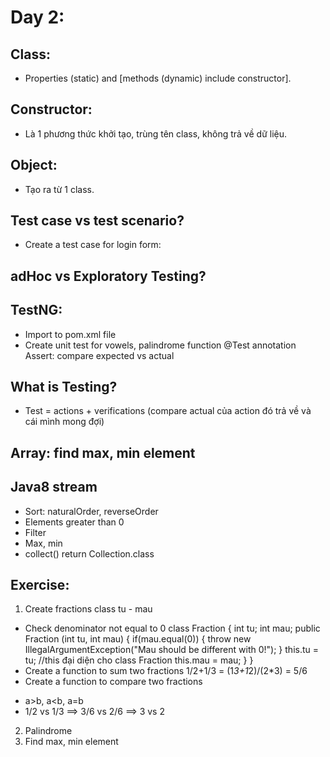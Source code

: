 # Day 2:

## Class: 
- Properties (static) and [methods (dynamic) include constructor].
## Constructor:
- Là 1 phương thức khởi tạo, trùng tên class, không trả về dữ liệu.
## Object: 
- Tạo ra từ 1 class.
## Test case vs test scenario?
- Create a test case for login form:
## adHoc vs Exploratory Testing?

## TestNG:
- Import to pom.xml file
- Create unit test for vowels, palindrome function
@Test annotation
Assert: compare expected vs actual
## What is Testing?
- Test = actions + verifications (compare actual của action đó trả về và cái mình mong đợi)

## Array: find max, min element
## Java8 stream
- Sort: naturalOrder, reverseOrder
- Elements greater than 0
- Filter
- Max, min
- collect() return Collection.class

## Exercise:
1. Create fractions class
tu - mau
* Check denominator not equal to 0
class Fraction {
    int tu;
    int mau;
    public Fraction (int tu, int mau) {
        if(mau.equal(0)) {
            throw new IllegalArgumentException("Mau should be different with 0!");
        }
        this.tu = tu; //this đại diện cho class Fraction
        this.mau = mau;
    }
}
* Create a function to sum two fractions
1/2+1/3 = (1*3+1*2)/(2*3) = 5/6
* Create a function to compare two fractions
- a>b, a<b, a=b
- 1/2 vs 1/3 ==> 3/6 vs 2/6 ==> 3 vs 2 
2. Palindrome
3. Find max, min element